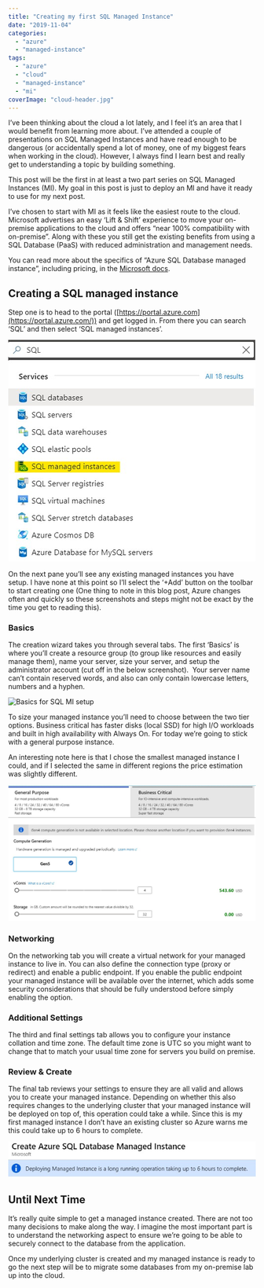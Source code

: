 ```yaml
---
title: "Creating my first SQL Managed Instance"
date: "2019-11-04"
categories:
  - "azure"
  - "managed-instance"
tags:
  - "azure"
  - "cloud"
  - "managed-instance"
  - "mi"
coverImage: "cloud-header.jpg"
---
```


I’ve been thinking about the cloud a lot lately, and I feel it’s an area that I would benefit from learning more about. I’ve attended a couple of presentations on SQL Managed Instances and have read enough to be dangerous (or accidentally spend a lot of money, one of my biggest fears when working in the cloud). However, I always find I learn best and really get to understanding a topic by building something.

This post will be the first in at least a two part series on SQL Managed Instances (MI). My goal in this post is just to deploy an MI and have it ready to use for my next post.

I’ve chosen to start with MI as it feels like the easiest route to the cloud. Microsoft advertises an easy ‘Lift & Shift’ experience to move your on-premise applications to the cloud and offers “near 100% compatibility with on-premise”. Along with these you still get the existing benefits from using a SQL Database (PaaS) with reduced administration and management needs.

You can read more about the specifics of “Azure SQL Database managed instance”, including pricing, in the [Microsoft docs](https://docs.microsoft.com/en-us/azure/sql-database/sql-database-managed-instance).

## Creating a SQL managed instance

Step one is to head to the portal ([https://portal.azure.com](https://portal.azure.com/)) and get logged in. From there you can search ‘SQL’ and then select ‘SQL managed instances’.

![](SQLMI_Create.jpg)

On the next pane you’ll see any existing managed instances you have setup. I have none at this point so I’ll select the ‘+Add’ button on the toolbar to start creating one (One thing to note in this blog post, Azure changes often and quickly so these screenshots and steps might not be exact by the time you get to reading this).

### Basics

The creation wizard takes you through several tabs. The first ‘Basics’ is where you’ll create a resource group (to group like resources and easily manage them), name your server, size your server, and setup the administrator account (cut off in the below screenshot).  Your server name can’t contain reserved words, and also can only contain lowercase letters, numbers and a hyphen.

![Basics for SQL MI setup](create1-1024x434.jpg)

To size your managed instance you’ll need to choose between the two tier options. Business critical has faster disks (local SSD) for high I/O workloads and built in high availability with Always On. For today we’re going to stick with a general purpose instance.

An interesting note here is that I chose the smallest managed instance I could, and if I selected the same in different regions the price estimation was slightly different.

![](sizing.jpg)

### Networking

On the networking tab you will create a virtual network for your managed instance to live in. You can also define the connection type (proxy or redirect) and enable a public endpoint. If you enable the public endpoint your managed instance will be available over the internet, which adds some security considerations that should be fully understood before simply enabling the option.

### Additional Settings

The third and final settings tab allows you to configure your instance collation and time zone. The default time zone is UTC so you might want to change that to match your usual time zone for servers you build on premise.

### Review & Create

The final tab reviews your settings to ensure they are all valid and allows you to create your managed instance. Depending on whether this also requires changes to the underlying cluster that your managed instance will be deployed on top of, this operation could take a while. Since this is my first managed instance I don’t have an existing cluster so Azure warns me this could take up to 6 hours to complete.

![](hourstocomplete.jpg)

## Until Next Time

It’s really quite simple to get a managed instance created. There are not too many decisions to make along the way. I imagine the most important part is to understand the networking aspect to ensure we’re going to be able to securely connect to the database from the application.

Once my underlying cluster is created and my managed instance is ready to go the next step will be to migrate some databases from my on-premise lab up into the cloud.
